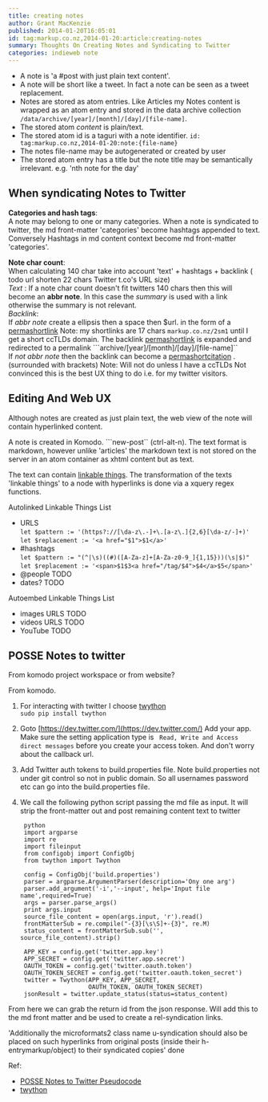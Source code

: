 ```yaml
---
title: creating notes
author: Grant MacKenzie
published: 2014-01-20T16:05:01
id: tag:markup.co.nz,2014-01-20:article:creating-notes
summary: Thoughts On Creating Notes and Syndicating to Twitter
categories: indieweb note
---
```


* A note is 'a #post with just plain text content'.
* A note will be short like a tweet. In fact a note can be seen as a tweet
  replacement.
* Notes are stored as atom entries. Like Articles my Notes content is wrapped as
  an atom entry and stored in the data archive collection
  ```/data/archive/[year]/[month]/[day]/[file-name]```.
* The stored atom *content* is plain/text.
* The stored atom id is a taguri with a note identifier. ```id:
  tag:markup.co.nz,2014-01-20:note:{file-name}```
* The notes file-name may be autogenerated or created by user
* The stored atom entry has a title but the note title may be semantically
  irrelevant. e.g. 'nth note for the day'


When syndicating Notes to Twitter
--------------------------------

**Categories and hash tags**: <br/> A note may belong to one or many categories.
When a note is syndicated to twitter, the md front-matter 'categories' become
hashtags appended to text. Conversely Hashtags in md content context become md
front-matter 'categories'.

**Note char count**: <br/> When calculating 140 char take into account 'text' +
hashtags + backlink ( todo url shorten 22 chars Twitter t.co's URL size) <br/>
*Text* : If a note char count doesn't fit twitters 140 chars then this will
become an **abbr note**. In this case the *summary* is used with a link
otherwise the summary is not relevant. <br/> *Backlink*: <br/>If *abbr note*
create a ellipsis then a space then $url. in the form of a
[permashortlink](https://indiewebcamp.com/permashortlinks) Note: my shortlinks
are 17 chars ```markup.co.nz/2sm1``` until I get a short
 ccTLDs domain. The backlink
 [permashortlink](https://indiewebcamp.com/permashortlinks) is
expanded and redirected to a permalink
```archive/[year]/[month]/[day]/[file-name]`` <br/>If *not abbr note* then the
backlink can become a
[permashortcitation](https://indiewebcamp.com/permashortcitation) . (surrounded
with brackets) Note: Will not do unless I have a ccTLDs Not convinced this is
the best UX thing to do i.e. for my twitter visitors.


Editing And Web UX
------------------

Although notes are created as just plain text, the web view of the note will
contain hyperlinked  content.

A note is created in Komodo. ```new-post`` (ctrl-alt-n). The text format is
markdown, however unlike 'articles' the markdown text is not stored on the
server in an atom container as xhtml content but as text.

The text can contain [linkable
things](http://indiewebcamp.com/notes#Autolinking_and_embedding). The
transformation of the texts 'linkable things' to a
node with hyperlinks is done via a xquery regex functions.

Autolinked Linkable Things List
* URLS<br/>
```let $pattern := '(https?://[\da-z\.-]+\.[a-z\.]{2,6}[\da-z/-]+)'```<br/>
```let $replacement := '<a href="$1">$1</a>'```
* #hashtags<br/>
```let $pattern := "(^|\s)((#)([A-Za-z]+[A-Za-z0-9_]{1,15}))(\s|$)"```<br/>
```let $replacement := '<span>$1$3<a href="/tag/$4">$4</a>$5</span>'```
* @people   TODO
* dates?    TODO

Autoembed Linkable Things List
* images URLS TODO
* videos URLS TODO
* YouTube     TODO

POSSE Notes to twitter
----------------------

From komodo project workspace or from website?

From komodo.

1. For interacting with twitter I choose
[twython](https://github.com/ryanmcgrath/twython) <br/>
```sudo pip install twython```

2. Goto [https://dev.twitter.com/](https://dev.twitter.com/) Add your app. Make
sure the setting application type is ``` Read, Write and Access direct
messages``` before you create your access token. And don't worry about the
callback url.

3. Add Twitter auth tokens to build.properties file. Note build.properties not
under git control so not in public domain. So all usernames password etc can go
into the build.properties file.

4. We call the following python script passing the md file as input. It will
strip the front-matter out and post remaining content text to twitter

        python
        import argparse
        import re
        import fileinput
        from configobj import ConfigObj
        from twython import Twython

        config = ConfigObj('build.properties')
        parser = argparse.ArgumentParser(description='Ony one arg')
        parser.add_argument('-i','--input', help='Input file name',required=True)
        args = parser.parse_args()
        print args.input
        source_file_content = open(args.input, 'r').read()
        frontMatterSub = re.compile("-{3}[\s\S]+-{3}", re.M)
        status_content = frontMatterSub.sub('', source_file_content).strip()

        APP_KEY = config.get('twitter.app.key')
        APP_SECRET = config.get('twitter.app.secret')
        OAUTH_TOKEN = config.get('twitter.oauth.token')
        OAUTH_TOKEN_SECRET = config.get('twitter.oauth.token_secret')
        twitter = Twython(APP_KEY, APP_SECRET,
                          OAUTH_TOKEN, OAUTH_TOKEN_SECRET)
        jsonResult = twitter.update_status(status=status_content)

From here we can grab the return id from the json response. Will add this to the
md front matter and be used to create a rel-syndication links.

  'Additionally the microformats2 class name u-syndication should also be placed
  on such hyperlinks from original posts (inside their h-entrymarkup/object) to
  their syndicated copies'  done


Ref:
* [POSSE Notes to Twitter Pseudocode](http://indiewebcamp.com/Twitter#POSSE_Notes_to_Twitter_Pseudocode)
* [twython](https://twython.readthedocs.org/en/latest/usage/basic_usage.html)
